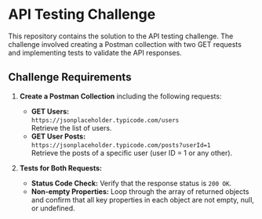 # API Testing Challenge

This repository contains the solution to the API testing challenge. The challenge involved creating a Postman collection with two GET requests and implementing tests to validate the API responses.

## Challenge Requirements

1. **Create a Postman Collection** including the following requests:
   - **GET Users:**  
     `https://jsonplaceholder.typicode.com/users`  
     Retrieve the list of users.
   - **GET User Posts:**  
     `https://jsonplaceholder.typicode.com/posts?userId=1`  
     Retrieve the posts of a specific user (user ID = 1 or any other).

2. **Tests for Both Requests:**
   - **Status Code Check:** Verify that the response status is `200 OK`.
   - **Non-empty Properties:** Loop through the array of returned objects and confirm that all key properties in each object are not empty, null, or undefined.
